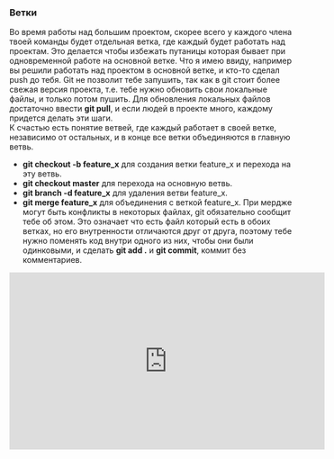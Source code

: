 ### Ветки
Во время работы над большим проектом, скорее всего у каждого члена твоей команды будет отдельная ветка, где каждый будет работать над проектам. Это делается чтобы избежать путаницы которая бывает при одновременной работе на основной ветке. Что я имею ввиду, например вы решили работать над проектом в основной ветке, и кто-то сделал push до тебя. Git не позволит тебе запушить, так как в git стоит более свежая версия проекта, т.е. тебе нужно обновить свои локальные файлы, и только потом пушить. Для обновления локальных файлов достаточно ввести **git pull**, и если людей в проекте много, каждому придется делать эти шаги.  
К счастью есть понятие ветвей, где каждый работает в своей ветке, независимо от остальных, и в конце все ветки объединяются в главную ветвь.
- **git checkout -b feature_x** для создания ветки feature_x и перехода на эту ветвь.
- **git checkout master** для перехода на основную ветвь.
- **git branch -d feature_x** для удаления ветви feature_x.
- **git merge feature_x** для объединения с веткой feature_x. При мердже могут быть конфликты в некоторых файлах, git обязательно сообщит тебе об этом. Это означает что есть файл который есть в обоих ветках, но его внутренности отличаются друг от друга, поэтому тебе нужно поменять код внутри одного из них, чтобы они были одинковыми, и сделать **git add .** и **git commit**, коммит без комментариев.
    
<iframe width="560" height="315" src="https://www.youtube.com/embed/XX-Kct0PfFc" frameborder="0" allow="accelerometer; autoplay; encrypted-media; gyroscope; picture-in-picture" allowfullscreen></iframe>

